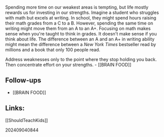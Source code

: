 Spending more time on our weakest areas is tempting, but life mostly rewards us for investing in our strengths. Imagine a student who struggles with math but excels at writing. In school, they might spend hours raising their math grades from a C to a B. However, spending the same time on writing might move them from an A to an A+. Focusing on math makes sense when you're taught to think in grades. It doesn't make sense if you think about life. The difference between an A and an A+ in writing ability might mean the difference between a _New York Times_ bestseller read by millions and a book that only 100 people read.

Address weaknesses only to the point where they stop holding you back. Then concentrate effort on your strengths.  - [[BRAIN FOOD]]


## Follow-ups
- [[BRAIN FOOD]]

## Links: 
[[ShouldTeachKids]]


202409040844
